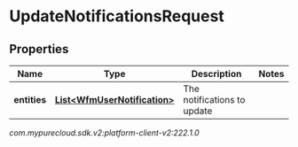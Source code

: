 # UpdateNotificationsRequest


## Properties

| Name | Type | Description | Notes |
| ------------ | ------------- | ------------- | ------------- |
| **entities** | [**List&lt;WfmUserNotification&gt;**](WfmUserNotification) | The notifications to update |  |




_com.mypurecloud.sdk.v2:platform-client-v2:222.1.0_

